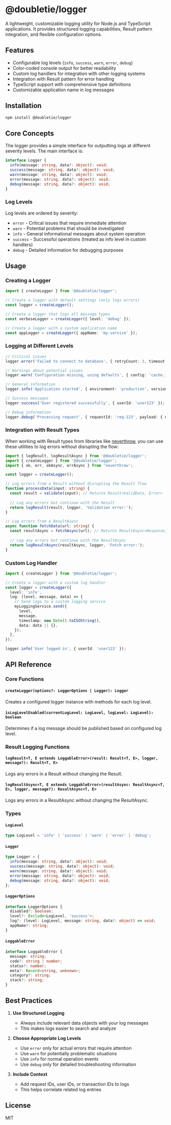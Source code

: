# @doubletie/logger

A lightweight, customizable logging utility for Node.js and TypeScript applications. It provides structured logging capabilities, Result pattern integration, and flexible configuration options.

## Features

- Configurable log levels (`info`, `success`, `warn`, `error`, `debug`)
- Color-coded console output for better readability
- Custom log handlers for integration with other logging systems
- Integration with Result pattern for error handling
- TypeScript support with comprehensive type definitions
- Customizable application name in log messages

## Installation

```bash
npm install @doubletie/logger
```

## Core Concepts

The logger provides a simple interface for outputting logs at different severity levels. The main interface is:

```typescript
interface Logger {
  info(message: string, data?: object): void;
  success(message: string, data?: object): void;
  warn(message: string, data?: object): void;
  error(message: string, data?: object): void;
  debug(message: string, data?: object): void;
}
```

### Log Levels

Log levels are ordered by severity:
- `error` - Critical issues that require immediate attention
- `warn` - Potential problems that should be investigated
- `info` - General informational messages about system operation
- `success` - Successful operations (treated as info level in custom handlers)
- `debug` - Detailed information for debugging purposes

## Usage

### Creating a Logger

```typescript
import { createLogger } from '@doubletie/logger';

// Create a logger with default settings (only logs errors)
const logger = createLogger();

// Create a logger that logs all message types
const verboseLogger = createLogger({ level: 'debug' });

// Create a logger with a custom application name
const appLogger = createLogger({ appName: 'my-service' });
```

### Logging at Different Levels

```typescript
// Critical issues
logger.error('Failed to connect to database', { retryCount: 3, timeout: 5000 });

// Warnings about potential issues
logger.warn('Configuration missing, using defaults', { config: 'cache.json' });

// General information
logger.info('Application started', { environment: 'production', version: '1.2.3' });

// Success messages
logger.success('User registered successfully', { userId: 'user123' });

// Debug information
logger.debug('Processing request', { requestId: 'req-123', payload: { name: 'Test' } });
```

### Integration with Result Types

When working with Result types from libraries like [neverthrow](https://github.com/supermacro/neverthrow), you can use these utilities to log errors without disrupting the flow:

```typescript
import { logResult, logResultAsync } from '@doubletie/logger';
import { createLogger } from '@doubletie/logger';
import { ok, err, okAsync, errAsync } from 'neverthrow';

const logger = createLogger();

// Log errors from a Result without disrupting the Result flow
function processData(input: string) {
  const result = validate(input); // Returns Result<ValidData, Error>
  
  // Log any errors but continue with the Result
  return logResult(result, logger, 'Validation error:');
}

// Log errors from a ResultAsync
async function fetchData(url: string) {
  const resultAsync = fetchAsync(url); // Returns ResultAsync<Response, Error>
  
  // Log any errors but continue with the ResultAsync
  return logResultAsync(resultAsync, logger, 'Fetch error:');
}
```

### Custom Log Handler

```typescript
import { createLogger } from '@doubletie/logger';

// Create a logger with a custom log handler
const logger = createLogger({
  level: 'info',
  log: (level, message, data) => {
    // Send logs to a custom logging service
    myLoggingService.send({
      level,
      message,
      timestamp: new Date().toISOString(),
      data: data || {},
    });
  },
});

logger.info('User logged in', { userId: 'user123' });
```

## API Reference

### Core Functions

#### `createLogger(options?: LoggerOptions | Logger): Logger`

Creates a configured logger instance with methods for each log level.

#### `isLogLevelEnabled(currentLogLevel: LogLevel, logLevel: LogLevel): boolean`

Determines if a log message should be published based on configured log level.

### Result Logging Functions

#### `logResult<T, E extends LoggableError>(result: Result<T, E>, logger, message?): Result<T, E>`

Logs any errors in a Result without changing the Result.

#### `logResultAsync<T, E extends LoggableError>(resultAsync: ResultAsync<T, E>, logger, message?): ResultAsync<T, E>`

Logs any errors in a ResultAsync without changing the ResultAsync.

### Types

#### `LogLevel`

```typescript
type LogLevel = 'info' | 'success' | 'warn' | 'error' | 'debug';
```

#### `Logger`

```typescript
type Logger = {
  info(message: string, data?: object): void;
  success(message: string, data?: object): void;
  warn(message: string, data?: object): void;
  error(message: string, data?: object): void;
  debug(message: string, data?: object): void;
};
```

#### `LoggerOptions`

```typescript
interface LoggerOptions {
  disabled?: boolean;
  level?: Exclude<LogLevel, 'success'>;
  log?: (level: LogLevel, message: string, data?: object) => void;
  appName?: string;
}
```

#### `LoggableError`

```typescript
interface LoggableError {
  message: string;
  code?: string | number;
  status?: number;
  meta?: Record<string, unknown>;
  category?: string;
  stack?: string;
}
```

## Best Practices

1. **Use Structured Logging**
   - Always include relevant data objects with your log messages
   - This makes logs easier to search and analyze

2. **Choose Appropriate Log Levels**
   - Use `error` only for actual errors that require attention
   - Use `warn` for potentially problematic situations
   - Use `info` for normal operation events
   - Use `debug` only for detailed troubleshooting information

3. **Include Context**
   - Add request IDs, user IDs, or transaction IDs to logs
   - This helps correlate related log entries

## License

MIT 